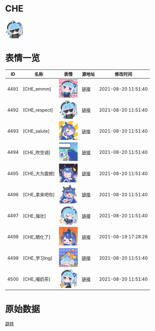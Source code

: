 # CHE

<img src="./cover.png" height="60" alt="cover" />

# 表情一览

|ID|名称|表情|源地址|修改时间|
|----|----|----|----|----|
|4491|[CHE_emmm]|<img src="./pic/004491_%5BCHE_emmm%5D.png" height="60" alt="emmm"/>|[链接](http://i0.hdslb.com/bfs/emote/d7457475105317fd5ea00e4232b7589c95a4c26e.png)|2021-08-20 11:51:40|
|4492|[CHE_respect]|<img src="./pic/004492_%5BCHE_respect%5D.png" height="60" alt="respect"/>|[链接](http://i0.hdslb.com/bfs/emote/6a1c7c43fdf15bf01c004df6e586b36a12b35a77.png)|2021-08-20 11:51:40|
|4493|[CHE_salute]|<img src="./pic/004493_%5BCHE_salute%5D.png" height="60" alt="salute"/>|[链接](http://i0.hdslb.com/bfs/emote/bee7d4a29837b3aa5e2b1164071ebf1ce4ef120c.png)|2021-08-20 11:51:40|
|4494|[CHE_吹空调]|<img src="./pic/004494_%5BCHE_吹空调%5D.png" height="60" alt="吹空调"/>|[链接](http://i0.hdslb.com/bfs/emote/16793fe0412ee28a81b346ebe8477bdfadaa83f1.png)|2021-08-20 11:51:40|
|4495|[CHE_大为震撼]|<img src="./pic/004495_%5BCHE_大为震撼%5D.png" height="60" alt="大为震撼"/>|[链接](http://i0.hdslb.com/bfs/emote/a4155e9b8b164e6f8830dd1f4f0a10fad566a348.png)|2021-08-20 11:51:40|
|4496|[CHE_拿来吧你]|<img src="./pic/004496_%5BCHE_拿来吧你%5D.png" height="60" alt="拿来吧你"/>|[链接](http://i0.hdslb.com/bfs/emote/7d8a648098a15687fa39b0fe743ad6878293d8ad.png)|2021-08-20 11:51:40|
|4497|[CHE_强壮]|<img src="./pic/004497_%5BCHE_强壮%5D.png" height="60" alt="强壮"/>|[链接](http://i0.hdslb.com/bfs/emote/ef1247d942650c1aaa67341a7c42eac085ea614d.png)|2021-08-20 11:51:40|
|4498|[CHE_晒化了]|<img src="./pic/004498_%5BCHE_晒化了%5D.png" height="60" alt="晒化了"/>|[链接](http://i0.hdslb.com/bfs/emote/7ee455efee95296c7998c350afcecbad07efb706.png)|2021-08-19 17:28:26|
|4499|[CHE_学习ing]|<img src="./pic/004499_%5BCHE_学习ing%5D.png" height="60" alt="学习ing"/>|[链接](http://i0.hdslb.com/bfs/emote/b2c0b151aa956efee1a181675856cda63157c36a.png)|2021-08-20 11:51:40|
|4500|[CHE_嘬奶茶]|<img src="./pic/004500_%5BCHE_嘬奶茶%5D.png" height="60" alt="嘬奶茶"/>|[链接](http://i0.hdslb.com/bfs/emote/3c755af50f6a3f1571d05f4681699797e01b1de7.png)|2021-08-20 11:51:40|

# 原始数据

[跳转](./raw.json)

